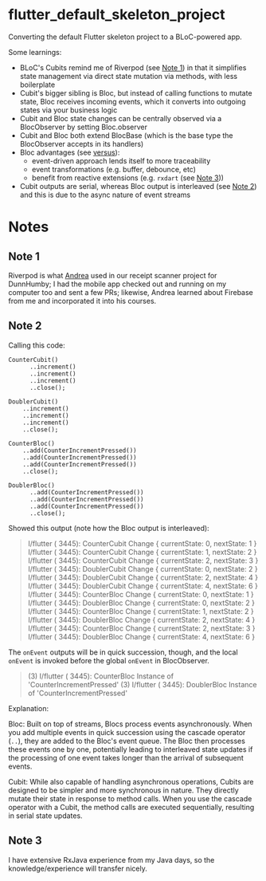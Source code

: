 # flutter_default_skeleton_project

Converting the default Flutter skeleton project to a BLoC-powered app.

Some learnings:
- BLoC's Cubits remind me of Riverpod (see [Note 1](#note-1)) in that it simplifies state management via direct state mutation via methods, with less boilerplate
- Cubit's bigger sibling is Bloc, but instead of calling functions to mutate state, Bloc receives incoming events, which it converts into outgoing states via your business logic
- Cubit and Bloc state changes can be centrally observed via a BlocObserver by setting Bloc.observer
- Cubit and Bloc both extend BlocBase (which is the base type the BlocObserver accepts in its handlers)
- Bloc advantages (see [versus](https://bloclibrary.dev/bloc-concepts/#cubit-vs-bloc)):
    - event-driven approach lends itself to more traceability
    - event transformations (e.g. buffer, debounce, etc)
    - benefit from reactive extensions (e.g. `rxdart` (see [Note 3](#note-3)))
- Cubit outputs are serial, whereas Bloc output is interleaved (see [Note 2](#note-2))  and this is due to the async nature of event streams


# Notes

## Note 1

Riverpod is what [Andrea](https://codewithandrea.com/) used in our receipt scanner project for DunnHumby; I had the mobile app checked out and running on my computer too and sent a few PRs; likewise, Andrea learned about Firebase from me and incorporated it into his courses.

## Note 2

Calling this code:

```
CounterCubit()
      ..increment()
      ..increment()
      ..increment()
      ..close();

DoublerCubit()
    ..increment()
    ..increment()
    ..increment()
    ..close();

CounterBloc()
    ..add(CounterIncrementPressed())
    ..add(CounterIncrementPressed())
    ..add(CounterIncrementPressed())
    ..close();

DoublerBloc()
      ..add(CounterIncrementPressed())
      ..add(CounterIncrementPressed())
      ..add(CounterIncrementPressed())
      ..close();
```

Showed this output (note how the Bloc output is interleaved):

> I/flutter ( 3445): CounterCubit Change { currentState: 0, nextState: 1 }
> I/flutter ( 3445): CounterCubit Change { currentState: 1, nextState: 2 }
> I/flutter ( 3445): CounterCubit Change { currentState: 2, nextState: 3 }
> I/flutter ( 3445): DoublerCubit Change { currentState: 0, nextState: 2 }
> I/flutter ( 3445): DoublerCubit Change { currentState: 2, nextState: 4 }
> I/flutter ( 3445): DoublerCubit Change { currentState: 4, nextState: 6 }
> I/flutter ( 3445): CounterBloc Change { currentState: 0, nextState: 1 }
> I/flutter ( 3445): DoublerBloc Change { currentState: 0, nextState: 2 }
> I/flutter ( 3445): CounterBloc Change { currentState: 1, nextState: 2 }
> I/flutter ( 3445): DoublerBloc Change { currentState: 2, nextState: 4 }
> I/flutter ( 3445): CounterBloc Change { currentState: 2, nextState: 3 }
> I/flutter ( 3445): DoublerBloc Change { currentState: 4, nextState: 6 }

The `onEvent` outputs will be in quick succession, though, and the local `onEvent` is invoked before the global `onEvent` in BlocObserver.

> (3) I/flutter ( 3445): CounterBloc Instance of 'CounterIncrementPressed'
> (3) I/flutter ( 3445): DoublerBloc Instance of 'CounterIncrementPressed'

Explanation:

Bloc: Built on top of streams, Blocs process events asynchronously. When you add multiple events in quick succession using the cascade operator (`..`), they are added to the Bloc's event queue. The Bloc then processes these events one by one, potentially leading to interleaved state updates if the processing of one event takes longer than the arrival of subsequent events.

Cubit: While also capable of handling asynchronous operations, Cubits are designed to be simpler and more synchronous in nature. They directly mutate their state in response to method calls. When you use the cascade operator with a Cubit, the method calls are executed sequentially, resulting in serial state updates.

## Note 3

I have extensive RxJava experience from my Java days, so the knowledge/experience will transfer nicely.

